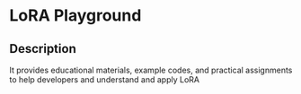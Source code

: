 # LoRA Playground

## Description
It provides educational materials, example codes, and practical assignments to help developers and understand and apply LoRA

